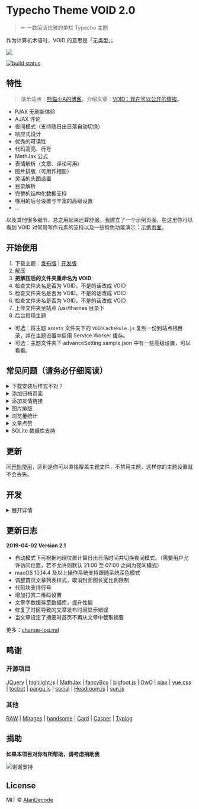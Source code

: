 # Typecho Theme VOID 2.0

> ✏ 一款简洁优雅的单栏 Typecho 主题

作为计算机术语时，VOID 的意思是「无类型」。

![](https://raw.githubusercontent.com/AlanDecode/Typecho-Theme-VOID/master/screenshot.png)

[![build status](https://img.shields.io/travis/AlanDecode/Typecho-Theme-VOID/source.svg?style=flat-square)](https://travis-ci.org/AlanDecode/Typecho-Theme-VOID)

## 特性

> 演示站点：[熊猫小A的博客](https://blog.imalan.cn)，介绍文章：[VOID：现在可以公开的情报](https://blog.imalan.cn/archives/247/)。

* PJAX 无刷新体验
* AJAX 评论
* 夜间模式（支持随日出日落自动切换）
* 响应式设计
* 优秀的可读性
* 代码高亮、行号
* MathJax 公式
* 表情解析（文章、评论可用）
* 图片排版（可用作相册）
* 灵活的头图设置
* 目录解析
* 完整的结构化数据支持
* 够用的后台设置与丰富的高级设置
* ...

以及其他很多细节，总之用起来还算舒服。我建立了一个示例页面，在这里你可以看到 VOID 对常用写作元素的支持以及一些特色功能演示：[示例页面](https://blog.imalan.cn/archives/194/)。

## 开始使用

1. 下载主题：[发布版](https://github.com/AlanDecode/Typecho-Theme-VOID/releases) | [开发版](https://github.com/AlanDecode/Typecho-Theme-VOID/archive/nightly.zip)
2. 解压
3. **把解压后的文件夹重命名为 VOID**
4. 检查文件夹名是否为 VOID，不是的话改成 VOID
5. 检查文件夹名是否为 VOID，不是的话改成 VOID
6. 检查文件夹名是否为 VOID，不是的话改成 VOID
7. 上传文件夹至站点 /usr/themes 目录下
8. 后台启用主题

* 可选：将主题 `assets` 文件夹下的 `VOIDCacheRule.js` 复制一份到站点根目录，并在主题设置中启用 Service Worker 缓存。
* 可选：主题文件夹下 advanceSetting.sample.json 中有一些高级设置，可以看看。

## **常见问题（请务必仔细阅读）**

<details><summary>下载安装后样式不对？</summary><br>

仓库中的是未压缩的源代码，包含大量实际使用中不需要的文件，并且可能无法直接使用。请一定通过这两个链接下载主题：[发布版](https://github.com/AlanDecode/Typecho-Theme-VOID/releases) | [开发版](https://github.com/AlanDecode/Typecho-Theme-VOID/archive/nightly.zip)

</details>

<details><summary>添加归档页面</summary><br>

新建独立页面，自定义模板选择 `Archives`，内容留空。

</details>

<details><summary>添加友情链接</summary><br>

新建独立页面，然后如此书写：

```
[links]
[熊猫小A](https://www.imalan.cn)+(https://secure.gravatar.com/avatar/1741a6eef5c824899e347e4afcbaa75d?s=200&r=G&d=)
[熊猫小A的博客](https://blog.imalan.cn)+(https://secure.gravatar.com/avatar/1741a6eef5c824899e347e4afcbaa75d?s=64&r=G&d=)
[/links]
```

文章中、独立页面中都可以通过该语法插入类似的展示块。

</details>

<details><summary>图片排版</summary><br>

在文章中，使用 `[photos][/photos]` 包起来的图片可显示在同一行。例如：

```
[photos]
![](https://cdn.imalan.cn/img/post/2018-10-26/IMG_0073.jpeg)
![](https://cdn.imalan.cn/img/post/2018-10-26/IMG_0053.jpeg)
[/photos]

[photos]
![](https://cdn.imalan.cn/img/post/2018-10-26/IMG_0039.jpeg)
![](https://cdn.imalan.cn/img/post/2018-10-26/IMG_0051.jpeg)
![](https://cdn.imalan.cn/img/post/2018-10-26/IMG_0005.jpeg)
[/photos]
```

</details>

<details><summary>浏览量统计</summary><br>

使用插件：[TePostViews](https://github.com/AlanDecode/TePostViews)

</details>

<details><summary>文章点赞</summary><br>

使用插件：[Like](https://github.com/AlanDecode/Like)

</details>

<details><summary>SQLite 数据库支持</summary><br>

目前本主题在 SQLite 数据库下可能会有未知问题，请知悉。

</details>

## 更新

同[开始使用](#开始使用)，区别是你可以直接覆盖主题文件，不禁用主题，这样你的主题设置就不会丢失。

## 开发

<details><summary>展开详情</summary><br>

如果你有不错的想法，可以定制自己的版本。首先你需要准备好 NodeJS 环境，然后 clone 这个 repo：

```bash
git clone https://github.com/AlanDecode/Typecho-Theme-VOID ./VOID && cd ./VOID
```

安装依赖：

```bash
npm install -g gulp
npm install
```

然后将依赖打包：

```bash
gulp dev
```

你可以使用自己喜欢的方式编译 SCSS，或者使用：

```bash
gulp sass
```

监听 SCSS 更改然后实时编译。尽请添加自己想要的功能，满意后就提交代码。然后：

```bash
gulp build
```

构建你的主题，生成的主题位于 `./build` 目录下。如果你对自己的更改很满意，**欢迎提出 Pull Request**。

</details>

## 更新日志

**2019-04-02 Version 2.1**

* 自动模式下可根据地理位置计算日出日落时间并切换夜间模式。（需要用户允许访问位置，若不允许则默认 21:00 至 07:00 之间为夜间模式）
* macOS 10.14.4 及以上操作系统支持跟随系统深色模式
* 调整首页文章列表样式，取消封面图长宽比例限制
* 代码块支持行号
* 增加打赏二维码设置
* 文章字数缓存至数据库，提升性能
* 修复了时区导致的文章发布时间显示错误
* 当文章设定了摘要时首页不再从文章中截取摘要

更多：[change-log.md](https://github.com/AlanDecode/Typecho-Theme-VOID/blob/master/change-log.md)

## 鸣谢

### 开源项目

[JQuery](https://github.com/jquery/jquery) | [highlight.js](https://highlightjs.org/) | [MathJax](https://www.mathjax.org/) | [fancyBox](http://fancyapps.com/fancybox/3/) | [bigfoot.js](http://www.bigfootjs.com/) | [OwO](https://github.com/DIYgod/OwO) | [pjax](https://github.com/defunkt/jquery-pjax) | [yue.css](https://github.com/lepture/yue.css) | [tocbot](https://tscanlin.github.io/tocbot/) | [pangu.js](https://github.com/vinta/pangu.js) | [social](https://github.com/lepture/social) | [Headroom.js](http://wicky.nillia.ms/headroom.js/) | [sun.js](https://github.com/Triggertrap/sun-js)

### 其他

[RAW](https://github.com/AlanDecode/Typecho-Theme-RAW) | [Mirages](https://get233.com/archives/mirages-intro.html) | [handsome](https://www.ihewro.com/archives/489/) | [Card](https://blog.shuiba.co/bitcron-theme-card) | [Casper](https://github.com/TryGhost/Casper) | [Typlog](https://typlog.com/)

## 捐助

**如果本项目对你有所帮助，请考虑捐助我**

![谢谢支持](https://wx1.sinaimg.cn/large/0060lm7Tly1g0c4cbi71lj30sc0iv453.jpg)

## License

MIT © [AlanDecode](https://github.com/AlanDecode)